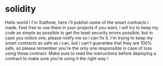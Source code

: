# solidity
Hello world ! I'm Statfone, here i'll publish some of the smart contracts i made. 
Feel free to use them in your projects if you want, i will try to keep my code as simple as possible to get the least security errors possible, but in case you notice one, please notify me so i can fix it.
I'm trying to keep my smart contracts as safe as i can, but i can't guarantee that they are 100% safe, so please remember you're the only one responsible in case of loss using these contract. Make sure to read the instructions before deploying a contract to make sure you're using it the right way !
